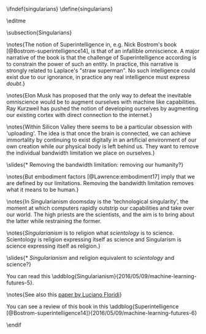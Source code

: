 \ifndef{singularians}
\define{singularians}

\editme

\subsection{Singularians}

\notes{The notion of Superintelligence in, e.g. Nick Bostrom's book [@Bostrom-superintelligence14], is that of an infallible omniscience. A major narrative of the book is that the challenge of Superintelligence according is to constrain the power of such an entity. In practice, this narrative is strongly related to Laplace's "straw superman". No such intelligence could exist due to our ignorance, in practice any real intelligence must express *doubt*.}

\notes{Elon Musk has proposed that the only way to defeat the inevitable omniscience would be to augment ourselves with machine like capabilities. Ray Kurzweil has pushed the notion of developing ourselves by augmenting our existing cortex with direct connection to the internet.}

\notes{Within Silicon Valley there seems to be a particular obsession with 'uploading'. The idea is that once the brain is connected, we can achieve immortality by continuing to exist digitally in an artificial environment of our own creation while our physical body is left behind us. They want to remove the individual bandwidth limitation we place on ourselves.}

\slides{* Removing the bandwidth limitation: removing our humanity?}

\notes{But embodiment factors [@Lawrence:embodiment17] imply that we are defined by our limitations. Removing the bandwidth limitation removes what it means to be human.}

\notes{In Singularianism doomsday is the 'technological singularity', the moment at which computers rapidly outstrip our capabilities and take over our world. The high priests are the scientists, and the aim is to bring about the latter while restraining the former.

\notes{*Singularianism* is to religion what *scientology* is to science. Scientology is religion expressing itself as science and Singularism is science expressing itself as religion.}

\slides{* *Singularianism* and religion equivalent to *scientology* and science?}

You can read this \addblog{Singularianism}{2016/05/09/machine-learning-futures-5}. 

\notes{See also this [paper by Luciano Floridi](http://www.academia.edu/15037984/Singularitarians_AItheists_and_Why_the_Problem_with_Artificial_Intelligence_is_H.A.L._Humanity_At_Large_not_HAL)}

You can see a review of this book in this \addblog{Superintelligence [@Bostrom-superintelligence14]}{2016/05/09/machine-learning-futures-6}

\endif

